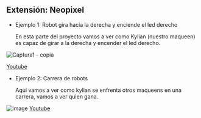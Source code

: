 ## Extensión: Neopixel

- Ejemplo 1: Robot gira hacia la derecha y enciende el led derecho
  
  En esta parte del proyecto vamos a ver como Kylian (nuestro maqueen) es capaz de girar a la derecha y encender el led derecho. 

![Captura1 - copia](https://user-images.githubusercontent.com/114906861/208375902-086ebe5b-fc21-4872-adc4-87d9c1b4df62.PNG)

 [Youtube](https://youtube.com/shorts/zHZa2CNgq8Y)


- Ejemplo 2: Carrera de robots

  Aqui vamos a ver como kylian se enfrenta otros maqueens en una carrera, vamos a ver quien gana.

![image](https://user-images.githubusercontent.com/114906861/208384517-094739fa-792b-46fb-8530-facde2ea6679.png)
[Youtube](https://youtube.com/shorts/-mch3aRfjsI)


